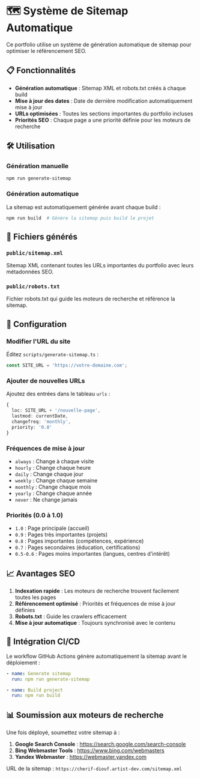 # 🗺️ Système de Sitemap Automatique

Ce portfolio utilise un système de génération automatique de sitemap pour optimiser le référencement SEO.

## 📋 Fonctionnalités

- **Génération automatique** : Sitemap XML et robots.txt créés à chaque build
- **Mise à jour des dates** : Date de dernière modification automatiquement mise à jour
- **URLs optimisées** : Toutes les sections importantes du portfolio incluses
- **Priorités SEO** : Chaque page a une priorité définie pour les moteurs de recherche

## 🛠️ Utilisation

### Génération manuelle
```bash
npm run generate-sitemap
```

### Génération automatique
La sitemap est automatiquement générée avant chaque build :
```bash
npm run build  # Génère la sitemap puis build le projet
```

## 📄 Fichiers générés

### `public/sitemap.xml`
Sitemap XML contenant toutes les URLs importantes du portfolio avec leurs métadonnées SEO.

### `public/robots.txt`
Fichier robots.txt qui guide les moteurs de recherche et référence la sitemap.

## 🔧 Configuration

### Modifier l'URL du site
Éditez `scripts/generate-sitemap.ts` :
```typescript
const SITE_URL = 'https://votre-domaine.com';
```

### Ajouter de nouvelles URLs
Ajoutez des entrées dans le tableau `urls` :
```typescript
{
  loc: SITE_URL + '/nouvelle-page',
  lastmod: currentDate,
  changefreq: 'monthly',
  priority: '0.8'
}
```

### Fréquences de mise à jour
- `always` : Change à chaque visite
- `hourly` : Change chaque heure
- `daily` : Change chaque jour
- `weekly` : Change chaque semaine
- `monthly` : Change chaque mois
- `yearly` : Change chaque année
- `never` : Ne change jamais

### Priorités (0.0 à 1.0)
- `1.0` : Page principale (accueil)
- `0.9` : Pages très importantes (projets)
- `0.8` : Pages importantes (compétences, expérience)
- `0.7` : Pages secondaires (éducation, certifications)
- `0.5-0.6` : Pages moins importantes (langues, centres d'intérêt)

## 📈 Avantages SEO

1. **Indexation rapide** : Les moteurs de recherche trouvent facilement toutes les pages
2. **Référencement optimisé** : Priorités et fréquences de mise à jour définies
3. **Robots.txt** : Guide les crawlers efficacement
4. **Mise à jour automatique** : Toujours synchronisé avec le contenu

## 🚀 Intégration CI/CD

Le workflow GitHub Actions génère automatiquement la sitemap avant le déploiement :

```yaml
- name: Generate sitemap
  run: npm run generate-sitemap

- name: Build project
  run: npm run build
```

## 📊 Soumission aux moteurs de recherche

Une fois déployé, soumettez votre sitemap à :

1. **Google Search Console** : https://search.google.com/search-console
2. **Bing Webmaster Tools** : https://www.bing.com/webmasters
3. **Yandex Webmaster** : https://webmaster.yandex.com

URL de la sitemap : `https://cherif-diouf.artist-dev.com/sitemap.xml`